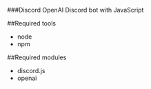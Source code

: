 ###Discord OpenAI Discord bot with JavaScript

##Required tools
- node
- npm

##Required modules
- discord.js
- openai
